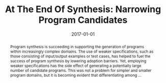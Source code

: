 ---
title: "At The End Of Synthesis: Narrowing Program Candidates"
abstract: "Program synthesis is succeeding in supporting the generation of programs within increasingly complex domains. The use of weaker specifications, such as those consisting of input/output examples or test cases, has helped to fuel the success of program synthesis by lowering adoption barriers. Yet, employing weaker specifications has the side effect of generating a potentially large number of candidate programs. This was not a problem for simpler and smaller program domains, but it is becoming evident that differentiating among …"
date: 2017-01-01
venue: "39th IEEE/ACM International Conference on Software Engineering: New Ideas and Emerging Technologies Results Track, ICSE-NIER 2017, Buenos Aires, Argentina, May 20-28, 2017"
paperurl: https://ieeexplore.ieee.org/abstract/document/7966871/
authors: "David Shriver, Sebastian G. Elbaum and Kathryn T. Stolee"
awards: ""
---
